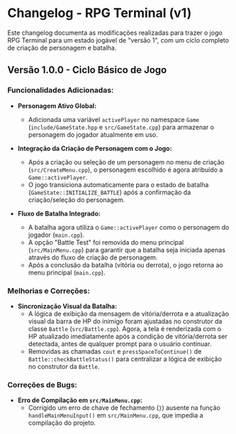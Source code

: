 # Changelog - RPG Terminal (v1)

Este changelog documenta as modificações realizadas para trazer o jogo RPG Terminal para um estado jogável de "versão 1", com um ciclo completo de criação de personagem e batalha.

## Versão 1.0.0 - Ciclo Básico de Jogo

### Funcionalidades Adicionadas:

-   **Personagem Ativo Global:**
    -   Adicionada uma variável `activePlayer` no namespace `Game` (`include/GameState.hpp` e `src/GameState.cpp`) para armazenar o personagem do jogador atualmente em uso.

-   **Integração da Criação de Personagem com o Jogo:**
    -   Após a criação ou seleção de um personagem no menu de criação (`src/CreateMenu.cpp`), o personagem escolhido é agora atribuído a `Game::activePlayer`.
    -   O jogo transiciona automaticamente para o estado de batalha (`GameState::INITIALIZE_BATTLE`) após a confirmação da criação/seleção do personagem.

-   **Fluxo de Batalha Integrado:**
    -   A batalha agora utiliza o `Game::activePlayer` como o personagem do jogador (`main.cpp`).
    -   A opção "Battle Test" foi removida do menu principal (`src/MainMenu.cpp`) para garantir que a batalha seja iniciada apenas através do fluxo de criação de personagem.
    -   Após a conclusão da batalha (vitória ou derrota), o jogo retorna ao menu principal (`main.cpp`).

### Melhorias e Correções:

-   **Sincronização Visual da Batalha:**
    -   A lógica de exibição da mensagem de vitória/derrota e a atualização visual da barra de HP do inimigo foram ajustadas no construtor da classe `Battle` (`src/Battle.cpp`). Agora, a tela é renderizada com o HP atualizado imediatamente após a condição de vitória/derrota ser detectada, antes de qualquer prompt para o usuário continuar.
    -   Removidas as chamadas `cout` e `pressSpaceToContinue()` de `Battle::checkBattleStatus()` para centralizar a lógica de exibição no construtor da `Battle`.

### Correções de Bugs:

-   **Erro de Compilação em `src/MainMenu.cpp`:**
    -   Corrigido um erro de chave de fechamento (`}`) ausente na função `handleMainMenuInput()` em `src/MainMenu.cpp`, que impedia a compilação do projeto.
